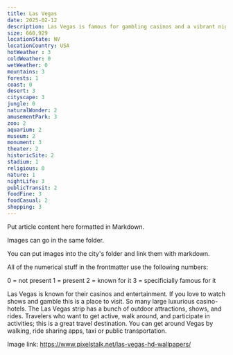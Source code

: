 ```yaml
---
title: Las Vegas
date: 2025-02-12
description: Las Vegas is famous for gambling casinos and a vibrant nightlife. A must see city in the United States.
size: 660,929
locationState: NV
locationCountry: USA
hotWeather : 3
coldWeather: 0
wetWeather: 0
mountains: 3
forests: 1
coast: 0
desert: 3
cityscape: 3
jungle: 0
naturalWonder: 2
amusementPark: 3
zoo: 2
aquarium: 2
museum: 2
monument: 3
theater: 2
historicSite: 2
stadium: 1
religious: 0
nature: 1
nightLife: 3
publicTransit: 2
foodFine: 3
foodCasual: 2
shopping: 3
---
```


Put article content here formatted in Markdown.

Images can go in the same folder.

You can put images into the city's folder and link them with markdown.

All of the numerical stuff in the frontmatter use the following numbers:

0 = not present
1 = present
2 = known for it
3 = specificially famous for it


Las Vegas is known for their casinos and entertainment. If you love to watch shows and gamble this is a place to visit. So many large luxurious casino-hotels. The Las Vegas strip has a bunch of outdoor attractions, shows, and rides. Travelers who want to get active, walk around, and participate in activities; this is a great travel destination. You can get around Vegas by walking, ride sharing apps, taxi or public transportation. 

Image link: https://www.pixelstalk.net/las-vegas-hd-wallpapers/


